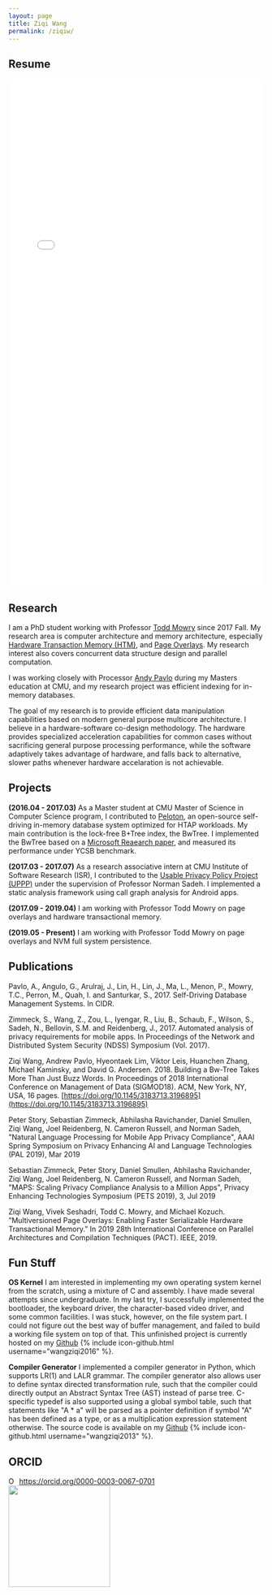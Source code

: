 ```yaml
---
layout: page
title: Ziqi Wang
permalink: /ziqiw/
---
```


Resume
------

<embed width="100%" height="1000px" navpanes="0" src="{{site.url}}/static/resume.pdf" type="application/pdf" /> 

Research
--------

I am a PhD student working with Professor [Todd Mowry](http://www.cs.cmu.edu/~tcm/ "Todd Mowry's homepage") since 2017 Fall. 
My research area is computer architecture and memory architecture, especially [Hardware Transaction Memory (HTM)](https://en.wikipedia.org/wiki/Transactional_memory "Transactional Memory"), and
[Page Overlays](http://users.ece.cmu.edu/~omutlu/pub/page-overlays-for-fine-grained-memory-management_isca15.pdf "Page Overlays").
My research interest also covers concurrent data structure design and parallel computation.

I was working closely with Processor [Andy Pavlo](http://www.cs.cmu.edu/~pavlo/ "Andy Pavlo's homepage") during my
Masters education at CMU, and my research project was efficient indexing for in-memory databases. 

The goal of my research is to provide efficient data manipulation capabilities based on modern general purpose 
multicore architecture. I believe in a hardware-software co-design methodology. The hardware provides specialized 
acceleration capabilities for common cases without sacrificing general purpose processing performance, while the software 
adaptively takes advantage of hardware, and falls back to alternative, slower paths whenever hardware accelaration is 
not achievable.

Projects
--------

**(2016.04 - 2017.03)** As a Master student at CMU Master of Science in Computer Science program, I contributed to 
[Peloton](https://github.com/cmu-db/peloton "Peloton Github"), an 
open-source self-driving in-memory database system optimized for HTAP workloads. My main contribution is the lock-free B+Tree index, the 
BwTree. I implemented the BwTree based on a [Microsoft Reaearch paper](https://www.microsoft.com/en-us/research/wp-content/uploads/2016/02/bw-tree-icde2013-final.pdf "BwTree Paper"), and measured its performance under YCSB benchmark.

**(2017.03 - 2017.07)** As a research associative intern at CMU Institute of Software Research (ISR), I contributed to the 
[Usable Privacy Policy Project (UPPP)](https://www.usableprivacy.org/ "UPPP") under the supervision of Professor Norman Sadeh. 
I implemented a static analysis framework using call graph analysis for Android apps. 

**(2017.09 - 2019.04)** I am working with Professor Todd Mowry on page overlays and hardware transactional memory.

**(2019.05 - Present)** I am working with Professor Todd Mowry on page overlays and NVM full system persistence.

Publications
------------
Pavlo, A., Angulo, G., Arulraj, J., Lin, H., Lin, J., Ma, L., Menon, P., Mowry, T.C., Perron, M., Quah, I. and Santurkar, S., 2017. Self-Driving Database Management Systems. In CIDR.

Zimmeck, S., Wang, Z., Zou, L., Iyengar, R., Liu, B., Schaub, F., Wilson, S., Sadeh, N., Bellovin, S.M. and Reidenberg, J., 2017. Automated analysis of privacy requirements for mobile apps. In Proceedings of the Network and Distributed System Security (NDSS) Symposium (Vol. 2017).

Ziqi Wang, Andrew Pavlo, Hyeontaek Lim, Viktor Leis, Huanchen Zhang, Michael Kaminsky, and David G. Andersen. 2018. Building a Bw-Tree Takes More Than Just Buzz Words. In Proceedings of 2018 International Conference on Management of Data (SIGMOD18). ACM, New York, NY, USA, 16 pages. [https://doi.org/10.1145/3183713.3196895](https://doi.org/10.1145/3183713.3196895)

Peter Story, Sebastian Zimmeck, Abhilasha Ravichander, Daniel Smullen, Ziqi Wang, Joel Reidenberg, N. Cameron Russell, and Norman Sadeh, "Natural Language Processing for Mobile App Privacy Compliance", AAAI Spring Symposium on Privacy Enhancing AI and Language Technologies (PAL 2019), Mar 2019

Sebastian Zimmeck, Peter Story, Daniel Smullen, Abhilasha Ravichander, Ziqi Wang, Joel Reidenberg, N. Cameron Russell, and Norman Sadeh, "MAPS: Scaling Privacy Compliance Analysis to a Million Apps", Privacy Enhancing Technologies Symposium (PETS 2019), 3, Jul 2019

Ziqi Wang, Vivek Seshadri, Todd C. Mowry, and Michael Kozuch. ”Multiversioned Page Overlays: Enabling Faster
Serializable Hardware Transactional Memory.” In 2019 28th International Conference on Parallel Architectures and
Compilation Techniques (PACT). IEEE, 2019.

Fun Stuff
---------
**OS Kernel** I am interested in implementing my own operating system kernel from the scratch, using a mixture of C and 
assembly. I have made several attempts since undergraduate. In my last try, I successfully implemented 
the bootloader, the keyboard driver, the character-based video driver, and some common facilities. I was stuck,
however, on the file system part. I could not figure out the best way of buffer management, and failed to
build a working file system on top of that. This unfinished project is currently hosted on my 
[Github](https://github.com/wangziqi2016/Kernel) {% include icon-github.html username="wangziqi2016" %}.

**Compiler Generator** I implemented a compiler generator in Python, which supports LR(1) and LALR grammar. The compiler generator also 
allows user to define syntax directed transformation rule, such that the compiler could directly output an Abstract Syntax Tree (AST) 
instead of parse tree. C-specific typedef is also supported using a global symbol table, such that statements like "A * a" will be 
parsed as a pointer definition if symbol "A" has been defined as a type, or as a multiplication expression statement otherwise. The 
source code is available on my [Github](https://github.com/wangziqi2013/CFront) {% include icon-github.html username="wangziqi2013" %}.

ORCID
-----

<div itemscope itemtype="https://schema.org/Person"><a itemprop="sameAs" content="https://orcid.org/0000-0003-0067-0701" href="https://orcid.org/0000-0003-0067-0701" target="orcid.widget" rel="noopener noreferrer" style="vertical-align:top;"><img src="https://orcid.org/sites/default/files/images/orcid_16x16.png" style="width:1em;margin-right:.5em;" alt="ORCID iD icon">https://orcid.org/0000-0003-0067-0701</a></div>

<img src="{{site.url}}/static/ORCID.png" width="200px" />